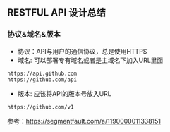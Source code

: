 ## RESTFUL API 设计总结
### 协议&域名&版本
* 协议：API与用户的通信协议，总是使用HTTPS
* 域名: 可以部署专有域名或者是主域名下加入URL里面
```text
https://api.github.com
https://github.com/api
```
* 版本: 应该将API的版本号放入URL
```text
https://github.com/v1
```


参考：https://segmentfault.com/a/1190000011338151